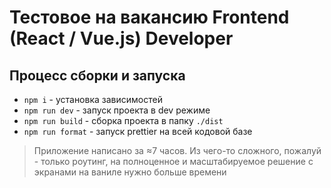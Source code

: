 # Тестовое на вакансию Frontend (React / Vue.js) Developer


## Процесс сборки и запуска

* `npm i` - установка зависимостей
* `npm run dev` - запуск проекта в dev режиме
* `npm run build` - сборка проекта в папку `./dist`
* `npm run format` - запуск prettier на всей кодовой базе

> Приложение написано за ≈7 часов.
> Из чего-то сложного, пожалуй - только роутинг, на полноценное и масштабируемое решение с экранами на ваниле нужно больше времени
 
